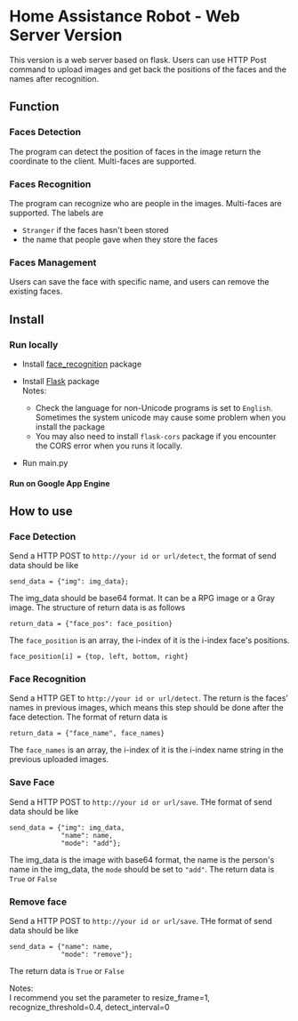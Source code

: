 # Home Assistance Robot - Web Server Version
This version is a web server based on flask. Users can use HTTP Post command to upload images and get back the positions of the faces and the names after recognition.

## Function
### Faces Detection  
  The program can detect the position of faces in the image return the coordinate to the client. Multi-faces are supported.
  
### Faces Recognition  
  The program can recognize who are people in the images. 
  Multi-faces are supported. The labels are
  * `Stranger` if the faces hasn't been stored  
  * the name that people gave when they store the faces

### Faces Management  
  Users can save the face with specific name, and users can remove the existing faces.

## Install
### Run locally
* Install [face_recognition](https://github.com/ageitgey/face_recognition) package  

* Install [Flask](http://flask.pocoo.org/) package  
  Notes:
  * Check the language for non-Unicode programs is set to `English`. Sometimes the system unicode may cause some problem when you install the package
  * You may also need to install `flask-cors` package if you encounter the CORS error when you runs it locally.
      
* Run main.py

#### Run on Google App Engine


## How to use
### Face Detection
Send a HTTP POST to `http://your id or url/detect`, the format of send data should be like
```
send_data = {"img": img_data};
```
The img_data should be base64 format. It can be a RPG image or a Gray image. The structure of return data is as follows
```
return_data = {"face_pos": face_position}
```
The `face_position` is an array, the i-index of it is the i-index face's positions. 
```
face_position[i] = {top, left, bottom, right}
```

### Face Recognition  
Send a HTTP GET to `http://your id or url/detect`. The return is the faces' names in previous images, which means this step should be done after the face detection. The format of return data is
```
return_data = {"face_name", face_names}
```
The `face_names` is an array, the i-index of it is the i-index name string in the previous uploaded images. 


### Save Face
Send a HTTP POST to `http://your id or url/save`. THe format of send data should be like
```
send_data = {"img": img_data,
             "name": name,
             "mode": "add"};
```
The img_data is the image with base64 format, the name is the person's name in the img_data, the `mode` should be set to `"add"`. The return data is `True` or `False`



### Remove face
Send a HTTP POST to `http://your id or url/save`. THe format of send data should be like
```
send_data = {"name": name,
             "mode": "remove"};
```
The return data is `True` or `False`

    
Notes:  
I recommend you set the parameter to resize_frame=1, recognize_threshold=0.4, detect_interval=0